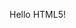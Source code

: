 <!DOCTYPE html>
<html>
<head>
<title>Meta Tags Example</title>
<meta name="keywords" content="HTML, Meta Tags, Metadata" />
<meta name="description" content="Learning about Meta Tags." />
<meta name="revised" content="Web, 12/1/22" />
<meta http-equiv="refresh" content="5" />
</head>
<body>
<p>Hello HTML5!</p>
</body>
</html>
